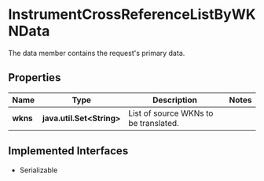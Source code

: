 

# InstrumentCrossReferenceListByWKNData

The data member contains the request's primary data.

## Properties

Name | Type | Description | Notes
------------ | ------------- | ------------- | -------------
**wkns** | **java.util.Set&lt;String&gt;** | List of source WKNs to be translated. | 


## Implemented Interfaces

* Serializable


